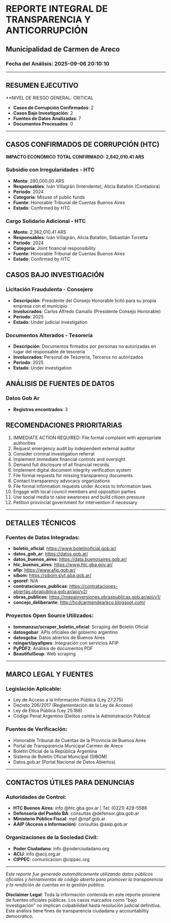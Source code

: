 
# REPORTE INTEGRAL DE TRANSPARENCIA Y ANTICORRUPCIÓN
## Municipalidad de Carmen de Areco
### Fecha del Análisis: 2025-09-06 20:10:10

---

## RESUMEN EJECUTIVO

**NIVEL DE RIESGO GENERAL: CRITICAL

- **Casos de Corrupción Confirmados**: 2
- **Casos Bajo Investigación**: 2
- **Fuentes de Datos Analizadas**: 7
- **Documentos Procesados**: 0

---

## CASOS CONFIRMADOS DE CORRUPCIÓN (HTC)

**IMPACTO ECONÓMICO TOTAL CONFIRMADO: 2,642,010.41 ARS**


### Subsidio con Irregularidades - HTC
- **Monto**: 280,000.00 ARS
- **Responsables**: Iván Villagrán (Intendente), Alicia Batallón (Contadora)
- **Período**: 2024
- **Categoría**: Misuse of public funds
- **Fuente**: Honorable Tribunal de Cuentas Buenos Aires
- **Estado**: Confirmed by HTC


### Cargo Solidario Adicional - HTC
- **Monto**: 2,362,010.41 ARS
- **Responsables**: Iván Villagrán, Alicia Batallón, Sebastián Torretta
- **Período**: 2024
- **Categoría**: Joint financial responsibility
- **Fuente**: Honorable Tribunal de Cuentas Buenos Aires
- **Estado**: Confirmed by HTC

## CASOS BAJO INVESTIGACIÓN


### Licitación Fraudulenta - Consejero
- **Descripción**: Presidente del Consejo Honorable licitó para su propia empresa con el municipio
- **Involucrados**: Carlos Alfredo Camallo (Presidente Consejo Honorable)
- **Período**: 2025
- **Estado**: Under judicial investigation


### Documentos Alterados - Tesorería
- **Descripción**: Documentos firmados por personas no autorizadas en lugar del responsable de tesorería
- **Involucrados**: Personal de Tesorería, Terceros no autorizados
- **Período**: 2025
- **Estado**: Under investigation

## ANÁLISIS DE FUENTES DE DATOS

### Datos Gob Ar
- **Registros encontrados**: 3

## RECOMENDACIONES PRIORITARIAS

1. IMMEDIATE ACTION REQUIRED: File formal complaint with appropriate authorities
2. Request emergency audit by independent external auditor
3. Consider criminal investigation referral
4. Implement immediate financial controls and oversight
5. Demand full disclosure of all financial records
6. Implement digital document integrity verification system
7. File formal requests for missing transparency documents
8. Contact transparency advocacy organizations
9. File formal information requests under Access to Information laws
10. Engage with local council members and opposition parties
11. Use social media to raise awareness and build citizen pressure
12. Petition provincial government for intervention if necessary


---

## DETALLES TÉCNICOS

### Fuentes de Datos Integradas:
- **boletin_oficial**: https://www.boletinoficial.gob.ar/
- **datos_gob_ar**: https://datos.gob.ar/
- **datos_buenos_aires**: https://data.buenosaires.gob.ar/
- **htc_buenos_aires**: https://www.htc.gba.gov.ar/
- **afip**: https://www.afip.gob.ar/
- **sibom**: https://sibom.slyt.gba.gob.ar/
- **georef**: N/A
- **contrataciones_publicas**: https://contrataciones-abiertas.obrapublica.gob.ar/api/v2/
- **obras_publicas**: https://mapainversiones.obraspublicas.gob.ar/api/v1/
- **concejo_deliberante**: http://hcdcarmendeareco.blogspot.com/


### Proyectos Open Source Utilizados:
- **tommanzur/scraper_boletin_oficial**: Scraping del Boletín Oficial
- **datosgobar**: APIs oficiales del gobierno argentino
- **datosgcba**: Datos abiertos de Buenos Aires
- **reingart/pyafipws**: Integración con servicios AFIP
- **PyPDF2**: Análisis de documentos PDF
- **BeautifulSoup**: Web scraping


---

## MARCO LEGAL Y FUENTES

### Legislación Aplicable:
- Ley de Acceso a la Información Pública (Ley 27.275)
- Decreto 206/2017 (Reglamentación de la Ley de Acceso)
- Ley de Ética Pública (Ley 25.188)
- Código Penal Argentino (Delitos contra la Administración Pública)

### Fuentes de Verificación:
- Honorable Tribunal de Cuentas de la Provincia de Buenos Aires
- Portal de Transparencia Municipal Carmen de Areco
- Boletín Oficial de la República Argentina
- Sistema de Boletín Oficial Municipal (SIBOM)
- Datos.gob.ar (Portal Nacional de Datos Abiertos)

---

## CONTACTOS ÚTILES PARA DENUNCIAS

### Autoridades de Control:
- **HTC Buenos Aires**: info @htc.gba.gov.ar | Tel: (0221) 429-5588
- **Defensoría del Pueblo BA**: consultas @defensor.gba.gob.ar
- **Ministerio Público Fiscal**: mpf @mpf.gob.ar
- **AAIP (Acceso a Información)**: consultas @aaip.gob.ar

### Organizaciones de la Sociedad Civil:
- **Poder Ciudadano**: info @poderciudadano.org
- **ACIJ**: info @acij.org.ar
- **CIPPEC**: comunicacion @cippec.org

---

*Este reporte fue generado automáticamente utilizando datos públicos oficiales y herramientas de código abierto para promover la transparencia y la rendición de cuentas en la gestión pública.*

**Disclaimer Legal**: Toda la información contenida en este reporte proviene de fuentes oficiales públicas. Los casos marcados como "bajo investigación" no implican culpabilidad hasta resolución judicial definitiva. Este análisis tiene fines de transparencia ciudadana y accountability democrático.
